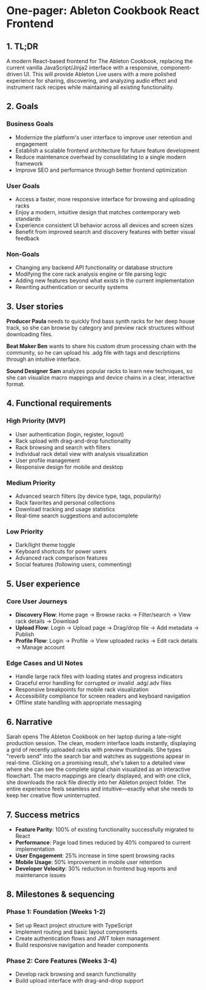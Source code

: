 # One-pager: Ableton Cookbook React Frontend

## 1. TL;DR
A modern React-based frontend for The Ableton Cookbook, replacing the current vanilla JavaScript/Jinja2 interface with a responsive, component-driven UI. This will provide Ableton Live users with a more polished experience for sharing, discovering, and analyzing audio effect and instrument rack recipes while maintaining all existing functionality.

## 2. Goals
### Business Goals
* Modernize the platform's user interface to improve user retention and engagement
* Establish a scalable frontend architecture for future feature development
* Reduce maintenance overhead by consolidating to a single modern framework
* Improve SEO and performance through better frontend optimization

### User Goals
* Access a faster, more responsive interface for browsing and uploading racks
* Enjoy a modern, intuitive design that matches contemporary web standards
* Experience consistent UI behavior across all devices and screen sizes
* Benefit from improved search and discovery features with better visual feedback

### Non-Goals
* Changing any backend API functionality or database structure
* Modifying the core rack analysis engine or file parsing logic
* Adding new features beyond what exists in the current implementation
* Rewriting authentication or security systems

## 3. User stories
**Producer Paula** needs to quickly find bass synth racks for her deep house track, so she can browse by category and preview rack structures without downloading files.

**Beat Maker Ben** wants to share his custom drum processing chain with the community, so he can upload his .adg file with tags and descriptions through an intuitive interface.

**Sound Designer Sam** analyzes popular racks to learn new techniques, so she can visualize macro mappings and device chains in a clear, interactive format.

## 4. Functional requirements
### High Priority (MVP)
* User authentication (login, register, logout)
* Rack upload with drag-and-drop functionality
* Rack browsing and search with filters
* Individual rack detail view with analysis visualization
* User profile management
* Responsive design for mobile and desktop

### Medium Priority
* Advanced search filters (by device type, tags, popularity)
* Rack favorites and personal collections
* Download tracking and usage statistics
* Real-time search suggestions and autocomplete

### Low Priority
* Dark/light theme toggle
* Keyboard shortcuts for power users
* Advanced rack comparison features
* Social features (following users, commenting)

## 5. User experience
### Core User Journeys
* **Discovery Flow**: Home page → Browse racks → Filter/search → View rack details → Download
* **Upload Flow**: Login → Upload page → Drag/drop file → Add metadata → Publish
* **Profile Flow**: Login → Profile → View uploaded racks → Edit rack details → Manage account

### Edge Cases and UI Notes
* Handle large rack files with loading states and progress indicators
* Graceful error handling for corrupted or invalid .adg/.adv files
* Responsive breakpoints for mobile rack visualization
* Accessibility compliance for screen readers and keyboard navigation
* Offline state handling with appropriate messaging

## 6. Narrative
Sarah opens The Ableton Cookbook on her laptop during a late-night production session. The clean, modern interface loads instantly, displaying a grid of recently uploaded racks with preview thumbnails. She types "reverb send" into the search bar and watches as suggestions appear in real-time. Clicking on a promising result, she's taken to a detailed view where she can see the complete signal chain visualized as an interactive flowchart. The macro mappings are clearly displayed, and with one click, she downloads the rack file directly into her Ableton project folder. The entire experience feels seamless and intuitive—exactly what she needs to keep her creative flow uninterrupted.

## 7. Success metrics
* **Feature Parity**: 100% of existing functionality successfully migrated to React
* **Performance**: Page load times reduced by 40% compared to current implementation
* **User Engagement**: 25% increase in time spent browsing racks
* **Mobile Usage**: 50% improvement in mobile user retention
* **Developer Velocity**: 30% reduction in frontend bug reports and maintenance issues

## 8. Milestones & sequencing
### Phase 1: Foundation (Weeks 1-2)
* Set up React project structure with TypeScript
* Implement routing and basic layout components
* Create authentication flows and JWT token management
* Build responsive navigation and header components

### Phase 2: Core Features (Weeks 3-4)
* Develop rack browsing and search functionality
* Build upload interface with drag-and-drop support 